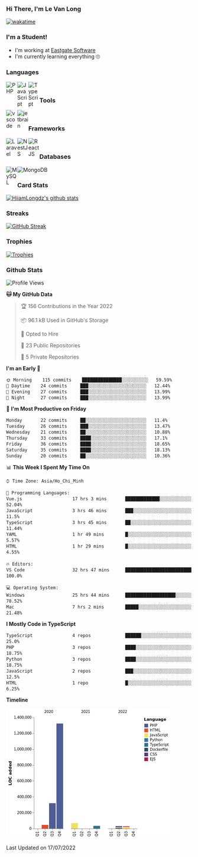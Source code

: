 ### Hi There, I'm Le Van Long 

[![wakatime](https://wakatime.com/badge/user/6843c55a-2a06-4fcd-8ddd-3f4718f8cf4d.svg)](https://wakatime.com/@6843c55a-2a06-4fcd-8ddd-3f4718f8cf4d)

### I'm a Student!
- I'm working at [Eastgate Software](https://eastgate-software.com/)
- I'm currently learning everything 🙄

### Languages
<img align="left" alt="PHP" src="https://img.icons8.com/dusk/64/000000/php-logo.png" width="30px"/>
<img align="left" alt="JavaScript" src="https://img.icons8.com/dusk/64/000000/javascript.png" width="30px"/>
<img align="left" alt="TypeScript" src="https://img.icons8.com/typescript" width="30px" />
<br />

### Tools
<img align="left" alt="vscode" src="https://img.icons8.com/dusk/64/000000/visual-studio-code-2019.png" width="30px"/>
<img align="left" alt="jetbrain" src="https://camo.githubusercontent.com/8268dcfb76697dd53286590ec9b4385d7a0b89ce/68747470733a2f2f63646e2e6a7364656c6976722e6e65742f6e706d2f73696d706c652d69636f6e734076332f69636f6e732f6a6574627261696e732e737667" width="30px"/>
<br />

### Frameworks
<img align="left" alt="Laravel" src="https://img.icons8.com/ios/50/000000/laravel.png" width="30px"/>
<img align="left" alt="NestJS" src="https://d33wubrfki0l68.cloudfront.net/e937e774cbbe23635999615ad5d7732decad182a/26072/logo-small.ede75a6b.svg" width="30px" />
<img align="left" alt="ReactJS" src="https://img.icons8.com/dusk/64/000000/react.png" width="30px" />
<br />

### Databases
<img align="left" alt="MySQL" src="https://img.icons8.com/ios-filled/50/000000/mysql-logo.png" width="30px"/>
<img align="left" alt="MongoDB" src="https://webimages.mongodb.com/_com_assets/cms/kpo5kblefbjq79065-Horizontal_Default.svg?auto=format%252Ccompress" height="30px" />
<br />

### Card Stats
[![HiiamLongdz's github stats](https://github-readme-stats.vercel.app/api?username=Eliitme&show_icons=true&theme=default)](#CardStats)

### Streaks
[![GitHub Streak](http://github-readme-streak-stats.herokuapp.com?user=Eliitme)](#Streaks)

### Trophies
[![Trophies](https://github-profile-trophy.vercel.app/?username=Eliitme&margin-w=10&theme=discord)](#Trophies)

### Github Stats
<!--START_SECTION:waka-->
![Profile Views](http://img.shields.io/badge/Profile%20Views-0-blue)

**🐱 My GitHub Data** 

> 🏆 156 Contributions in the Year 2022
 > 
> 📦 96.1 kB Used in GitHub's Storage 
 > 
> 💼 Opted to Hire
 > 
> 📜 23 Public Repositories 
 > 
> 🔑 5 Private Repositories  
 > 
**I'm an Early 🐤** 

```text
🌞 Morning    115 commits    ███████████████░░░░░░░░░░   59.59% 
🌆 Daytime    24 commits     ███░░░░░░░░░░░░░░░░░░░░░░   12.44% 
🌃 Evening    27 commits     ███░░░░░░░░░░░░░░░░░░░░░░   13.99% 
🌙 Night      27 commits     ███░░░░░░░░░░░░░░░░░░░░░░   13.99%

```
📅 **I'm Most Productive on Friday** 

```text
Monday       22 commits     ██░░░░░░░░░░░░░░░░░░░░░░░   11.4% 
Tuesday      26 commits     ███░░░░░░░░░░░░░░░░░░░░░░   13.47% 
Wednesday    21 commits     ██░░░░░░░░░░░░░░░░░░░░░░░   10.88% 
Thursday     33 commits     ████░░░░░░░░░░░░░░░░░░░░░   17.1% 
Friday       36 commits     ████░░░░░░░░░░░░░░░░░░░░░   18.65% 
Saturday     35 commits     ████░░░░░░░░░░░░░░░░░░░░░   18.13% 
Sunday       20 commits     ██░░░░░░░░░░░░░░░░░░░░░░░   10.36%

```


📊 **This Week I Spent My Time On** 

```text
⌚︎ Time Zone: Asia/Ho_Chi_Minh

💬 Programming Languages: 
Vue.js                   17 hrs 3 mins       █████████████░░░░░░░░░░░░   52.04% 
JavaScript               3 hrs 46 mins       ███░░░░░░░░░░░░░░░░░░░░░░   11.5% 
TypeScript               3 hrs 45 mins       ██░░░░░░░░░░░░░░░░░░░░░░░   11.44% 
YAML                     1 hr 49 mins        █░░░░░░░░░░░░░░░░░░░░░░░░   5.57% 
HTML                     1 hr 29 mins        █░░░░░░░░░░░░░░░░░░░░░░░░   4.55%

🔥 Editors: 
VS Code                  32 hrs 47 mins      █████████████████████████   100.0%

💻 Operating System: 
Windows                  25 hrs 44 mins      ███████████████████░░░░░░   78.52% 
Mac                      7 hrs 2 mins        █████░░░░░░░░░░░░░░░░░░░░   21.48%

```

**I Mostly Code in TypeScript** 

```text
TypeScript               4 repos             ██████░░░░░░░░░░░░░░░░░░░   25.0% 
PHP                      3 repos             ████░░░░░░░░░░░░░░░░░░░░░   18.75% 
Python                   3 repos             ████░░░░░░░░░░░░░░░░░░░░░   18.75% 
JavaScript               2 repos             ███░░░░░░░░░░░░░░░░░░░░░░   12.5% 
HTML                     1 repo              █░░░░░░░░░░░░░░░░░░░░░░░░   6.25%

```


**Timeline**

![Chart not found](https://raw.githubusercontent.com/Eliitme/Eliitme/master/charts/bar_graph.png) 


 Last Updated on 17/07/2022
<!--END_SECTION:waka-->
